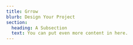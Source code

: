 ```yaml
---
title: Grrow
blurb: Design Your Project
section:
  heading: A Subsection
  text: You can put even more content in here.
---
```

